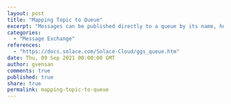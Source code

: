 ```yaml
---
layout: post
title: "Mapping Topic to Queue"
excerpt: "Messages can be published directly to a queue by its name, however it's best to map a topic to a queue for more flexibility and publish to the topic."
categories:
  - "Message Exchange"
references:
  - "https://docs.solace.com/Solace-Cloud/ggs_queue.htm"
date: Thu, 09 Sep 2021 00:00:00 GMT
author: gvensan
comments: true
published: true
share: true
permalink: mapping-topic-to-queue
---
```

